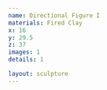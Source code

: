 ```yaml
---
name: Directional Figure I
materials: Fired Clay
x: 16
y: 29.5
z: 37
images: 1
details: 1

layout: sculpture
---
```

